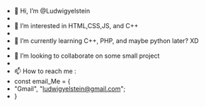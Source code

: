 - 👋 Hi, I’m @Ludwigyelstein
-
- 👀 I’m interested in HTML,CSS,JS, and C++
-
- 🌱 I’m currently learning C++, PHP, and maybe python later? XD
-
- 💞️ I’m looking to collaborate on some small project
-
- 📫 How to reach me :
- const email_Me = {
-   "Gmail", "ludwigyelstein@gmail.com";
- }

<!---
Ludwigyelstein/Ludwigyelstein is a ✨ special ✨ repository because its `README.md` (this file) appears on your GitHub profile.
You can click the Preview link to take a look at your changes.
--->
